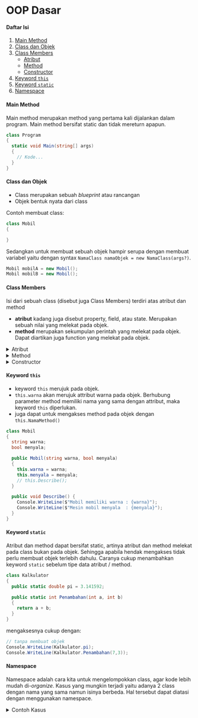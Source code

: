 # OOP Dasar

#### Daftar Isi

1. [Main Method](#main-method)
1. [Class dan Objek](#class-dan-objek)
1. [Class Members](#class-members)
   - [Atribut](#atribut)
   - [Method](#method)
   - [Constructor](#constructor)
1. [Keyword `this`](#keyword-this)
1. [Keyword `static`](#keyword-static)
1. [Namespace](#namespace)

#### Main Method

Main method merupakan method yang pertama kali dijalankan dalam program. Main method bersifat static dan tidak mereturn apapun.

```cs
class Program
{
  static void Main(string[] args)
  {
    // Kode...
  }
}
```

#### Class dan Objek

- Class merupakan sebuah _blueprint_ atau rancangan
- Objek bentuk nyata dari class

Contoh membuat class:

```cs
class Mobil
{

}
```

Sedangkan untuk membuat sebuah objek hampir serupa dengan membuat variabel yaitu dengan syntax `NamaClass namaObjek = new NamaClass(args?)`.

```cs
Mobil mobilA = new Mobil();
Mobil mobilB = new Mobil();
```

#### Class Members

Isi dari sebuah class (disebut juga Class Members) terdiri atas atribut dan method

- **atribut** kadang juga disebut property, field, atau state. Merupakan sebuah nilai yang melekat pada objek.
- **method** merupakan sekumpulan perintah yang melekat pada objek. Dapat diartikan juga function yang melekat pada objek.

<details id="atribut">
<summary>Atribut</summary>

##### Atribut

Membuat atribut serupa dengan membuat variabel.

Contoh attribut pada `class Mobil` sebelumnya seperti warna dan keadaan mesin menyala/tidak, dapat dituliskan dengan:

```cs
class Mobil
{
  public string warna = "Abu-abu";
  public bool menyala = true;
}
```

> Tambahkan keyword `public` pada awalan agar dapat diakses nantinya. Materi access modifier akan dibahas lain waktu.

> Perhatikan bahwa atribut dan variabel dibuat dengan cara yang sama. Namun atribut dituliskan di dalam class sedangkan variabel dituliskan di dalam method.

Attribut tersebut dapat diakses pada objek yang akan dibuat, seperti:

```cs
Mobil mobil = new Mobil();

Console.WriteLine(mobil.warna);
// output: Abu-abu
Console.WriteLine(mobil.menyala);
// output: True
```

Atribut juga dapat diganti nilainya (atau diisi apabila sebelumnya merupakan atribut kosong) dengan cara:

```cs
Mobil mobil = new Mobil();
mobil.warna = "Merah"; // "Abu-abu" diubah menjadi "Merah"
mobil.menyala = false; // true diubah menjadi false
```

</details>

<details id="method">
<summary>Method</summary>

##### Method

Syntax:

```cs
tipeDataReturn NamaMethod(tipeDataParameter namaParameter, ...)
{

}
```

Sebuah method perlu didefinisikan tipe data apa yang akan dikembalikan / di `return` nantinya. Apabila tidak ada yang dikembalikan dapat menggunakan keyword `void`.
Contoh pada class Mobil:

```cs
class Mobil
{
  public void TancapGas() {
    Console.WriteLine("Mobil melaju dengan cepat");
  }
}
```

method tersebut dapat diakses dengan

```cs
Mobil mobil = new Mobil();
mobil.TancapGas();
```

</details>

<details id="constructor">
<summary>Constructor</summary>

##### constructor

Constructor adalah method spesial yang akan dijalankan pertama kali **ketika objek dibuat**.

- Sebuah constructor tidak akan mereturn apapun sehingga dalam membuatnya tidak perlu mendefiniskan tipe data return.
- nama method constructor sama dengan nama class nya

syntax:

```cs
class Example
{
  public Example()
  {
    Console.WriteLine("Berhasil membuat objek Example");
  }
}
```

Umumnya constructor digunakan untuk mengisi atribut yang kosong, agar objek akan berbada satu dengan yang lainnya ketika dibuat.

```cs
class Mobil
{
  public string warna;
  public bool menyala;

  public Mobil(string warnaMobil, bool statusMesin)
  {
    warna = warnaMobil;
    menyala = statusMesin;
  }
}
```

```cs
Mobil mobilA = new Mobil("Abu-abu", false);
Mobil mobilB = new Mobil("Merah", false);
```

</details>

#### Keyword `this`

- keyword `this` merujuk pada objek.
- `this.warna` akan merujuk attribut warna pada objek. Berhubung parameter method memiliki nama yang sama dengan attribut, maka keyword `this` diperlukan.
- juga dapat untuk mengakses method pada objek dengan `this.NamaMethod()`

```cs
class Mobil
{
  string warna;
  bool menyala;

  public Mobil(string warna, bool menyala)
  {
    this.warna = warna;
    this.menyala = menyala;
    // this.Describe();
  }

  public void Describe() {
    Console.WriteLine($"Mobil memiliki warna : {warna}");
    Console.WriteLine($"Mesin mobil menyala  : {menyala}");
  }
}
```

#### Keyword `static`

Atribut dan method dapat bersifat static, artinya atribut dan method melekat pada class bukan pada objek. Sehingga apabila hendak mengakses tidak perlu membuat objek terlebih dahulu. Caranya cukup menambahkan keyword `static` sebelum tipe data atribut / method.

```cs
class Kalkulator
{
  public static double pi = 3.141592;

  public static int Penambahan(int a, int b)
  {
    return a + b;
  }
}
```

mengaksesnya cukup dengan:

```cs
// tanpa membuat objek
Console.WriteLine(Kalkulator.pi);
Console.WriteLine(Kalkulator.Penambahan(7,3));
```

#### Namespace

Namespace adalah cara kita untuk mengelompokkan class, agar kode lebih mudah di-_organize_. Kasus yang mungkin terjadi yaitu adanya 2 class dengan nama yang sama namun isinya berbeda. Hal tersebut dapat diatasi dengan menggunakan namespace.

<details>
<summary>Contoh Kasus</summary>

```cs
namespace MainNamespace
{
  class Program
  {
    static void Main(string[] args)
    {
      int output;

      output = Namespace1.Kalkulator.Operasi(5,3);
      Console.WriteLine(output);

      output = Namespace2.Kalkulator.Operasi(5,3);
      Console.WriteLine(output);
    }
  }
}

namespace Namespace1
{
  class Kalkulator
  {
    public static int Operasi(int a, int b)
    {
      return a + b;
    }
  }
}

namespace Namespace2
{
  class Kalkulator
  {
    public static int Operasi(int a, int b)
    {
      return a - b;
    }
  }
}
```

</details>
